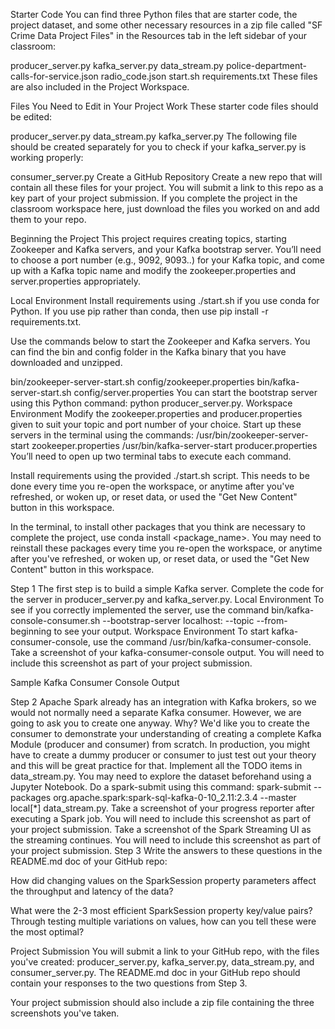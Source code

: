 Starter Code
You can find three Python files that are starter code, the project dataset, and some other necessary resources in a zip file called "SF Crime Data Project Files" in the Resources tab in the left sidebar of your classroom:

producer_server.py
kafka_server.py
data_stream.py
police-department-calls-for-service.json
radio_code.json
start.sh
requirements.txt
These files are also included in the Project Workspace.

Files You Need to Edit in Your Project Work
These starter code files should be edited:

producer_server.py
data_stream.py
kafka_server.py
The following file should be created separately for you to check if your kafka_server.py is working properly:

consumer_server.py
Create a GitHub Repository
Create a new repo that will contain all these files for your project. You will submit a link to this repo as a key part of your project submission. If you complete the project in the classroom workspace here, just download the files you worked on and add them to your repo.

Beginning the Project
This project requires creating topics, starting Zookeeper and Kafka servers, and your Kafka bootstrap server. You’ll need to choose a port number (e.g., 9092, 9093..) for your Kafka topic, and come up with a Kafka topic name and modify the zookeeper.properties and server.properties appropriately.

Local Environment
Install requirements using ./start.sh if you use conda for Python. If you use pip rather than conda, then use pip install -r requirements.txt.

Use the commands below to start the Zookeeper and Kafka servers. You can find the bin and config folder in the Kafka binary that you have downloaded and unzipped.

bin/zookeeper-server-start.sh config/zookeeper.properties
bin/kafka-server-start.sh config/server.properties
You can start the bootstrap server using this Python command: python producer_server.py.
Workspace Environment
Modify the zookeeper.properties and producer.properties given to suit your topic and port number of your choice. Start up these servers in the terminal using the commands:
/usr/bin/zookeeper-server-start zookeeper.properties
/usr/bin/kafka-server-start producer.properties
You’ll need to open up two terminal tabs to execute each command.

Install requirements using the provided ./start.sh script. This needs to be done every time you re-open the workspace, or anytime after you've refreshed, or woken up, or reset data, or used the "Get New Content" button in this workspace.

In the terminal, to install other packages that you think are necessary to complete the project, use conda install <package_name>. You may need to reinstall these packages every time you re-open the workspace, or anytime after you've refreshed, or woken up, or reset data, or used the "Get New Content" button in this workspace.

Step 1
The first step is to build a simple Kafka server.
Complete the code for the server in producer_server.py and kafka_server.py.
Local Environment
To see if you correctly implemented the server, use the command bin/kafka-console-consumer.sh --bootstrap-server localhost:<your-port-number> --topic <your-topic-name> --from-beginning to see your output.
Workspace Environment
To start kafka-consumer-console, use the command /usr/bin/kafka-consumer-console.
Take a screenshot of your kafka-consumer-console output. You will need to include this screenshot as part of your project submission.


Sample Kafka Consumer Console Output

Step 2
Apache Spark already has an integration with Kafka brokers, so we would not normally need a separate Kafka consumer. However, we are going to ask you to create one anyway. Why? We'd like you to create the consumer to demonstrate your understanding of creating a complete Kafka Module (producer and consumer) from scratch. In production, you might have to create a dummy producer or consumer to just test out your theory and this will be great practice for that.
Implement all the TODO items in data_stream.py. You may need to explore the dataset beforehand using a Jupyter Notebook.
Do a spark-submit using this command: spark-submit --packages org.apache.spark:spark-sql-kafka-0-10_2.11:2.3.4 --master local[*] data_stream.py.
Take a screenshot of your progress reporter after executing a Spark job. You will need to include this screenshot as part of your project submission.
Take a screenshot of the Spark Streaming UI as the streaming continues. You will need to include this screenshot as part of your project submission.
Step 3
Write the answers to these questions in the README.md doc of your GitHub repo:

How did changing values on the SparkSession property parameters affect the throughput and latency of the data?

What were the 2-3 most efficient SparkSession property key/value pairs? Through testing multiple variations on values, how can you tell these were the most optimal?

Project Submission
You will submit a link to your GitHub repo, with the files you've created: producer_server.py, kafka_server.py, data_stream.py, and consumer_server.py. The README.md doc in your GitHub repo should contain your responses to the two questions from Step 3.

Your project submission should also include a zip file containing the three screenshots you've taken.

